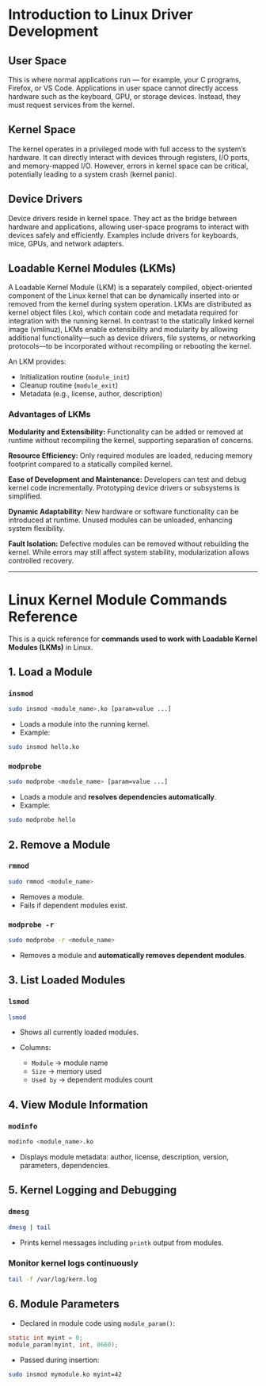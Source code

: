 # Introduction to Linux Driver Development

## User Space

This is where normal applications run — for example, your C programs, Firefox, or VS Code. Applications in user space cannot directly access hardware such as the keyboard, GPU, or storage devices. Instead, they must request services from the kernel.

## Kernel Space

The kernel operates in a privileged mode with full access to the system’s hardware. It can directly interact with devices through registers, I/O ports, and memory-mapped I/O. However, errors in kernel space can be critical, potentially leading to a system crash (kernel panic).

## Device Drivers

Device drivers reside in kernel space. They act as the bridge between hardware and applications, allowing user-space programs to interact with devices safely and efficiently. Examples include drivers for keyboards, mice, GPUs, and network adapters.

## Loadable Kernel Modules (LKMs)

A Loadable Kernel Module (LKM) is a separately compiled, object-oriented component of the Linux kernel that can be dynamically inserted into or removed from the kernel during system operation. LKMs are distributed as kernel object files (.ko), which contain code and metadata required for integration with the running kernel. In contrast to the statically linked kernel image (vmlinuz), LKMs enable extensibility and modularity by allowing additional functionality—such as device drivers, file systems, or networking protocols—to be incorporated without recompiling or rebooting the kernel.

An LKM provides:

* Initialization routine (`module_init`)
* Cleanup routine (`module_exit`)
* Metadata (e.g., license, author, description)

### Advantages of LKMs

**Modularity and Extensibility:** Functionality can be added or removed at runtime without recompiling the kernel, supporting separation of concerns.

**Resource Efficiency:** Only required modules are loaded, reducing memory footprint compared to a statically compiled kernel.

**Ease of Development and Maintenance:** Developers can test and debug kernel code incrementally. Prototyping device drivers or subsystems is simplified.

**Dynamic Adaptability:** New hardware or software functionality can be introduced at runtime. Unused modules can be unloaded, enhancing system flexibility.

**Fault Isolation:** Defective modules can be removed without rebuilding the kernel. While errors may still affect system stability, modularization allows controlled recovery.

---

# Linux Kernel Module Commands Reference

This is a quick reference for **commands used to work with Loadable Kernel Modules (LKMs)** in Linux.

## 1. Load a Module

### `insmod`

```bash
sudo insmod <module_name>.ko [param=value ...]
```

* Loads a module into the running kernel.
* Example:

```bash
sudo insmod hello.ko
```

### `modprobe`

```bash
sudo modprobe <module_name> [param=value ...]
```

* Loads a module and **resolves dependencies automatically**.
* Example:

```bash
sudo modprobe hello
```

## 2. Remove a Module

### `rmmod`

```bash
sudo rmmod <module_name>
```

* Removes a module.
* Fails if dependent modules exist.

### `modprobe -r`

```bash
sudo modprobe -r <module_name>
```

* Removes a module and **automatically removes dependent modules**.

## 3. List Loaded Modules

### `lsmod`

```bash
lsmod
```

* Shows all currently loaded modules.
* Columns:

    * `Module` → module name
    * `Size` → memory used
    * `Used by` → dependent modules count

## 4. View Module Information

### `modinfo`

```bash
modinfo <module_name>.ko
```

* Displays module metadata: author, license, description, version, parameters, dependencies.

## 5. Kernel Logging and Debugging

### `dmesg`

```bash
dmesg | tail
```

* Prints kernel messages including `printk` output from modules.

### Monitor kernel logs continuously

```bash
tail -f /var/log/kern.log
```

## 6. Module Parameters

* Declared in module code using `module_param()`:

```c
static int myint = 0;
module_param(myint, int, 0660);
```

* Passed during insertion:

```bash
sudo insmod mymodule.ko myint=42
```



